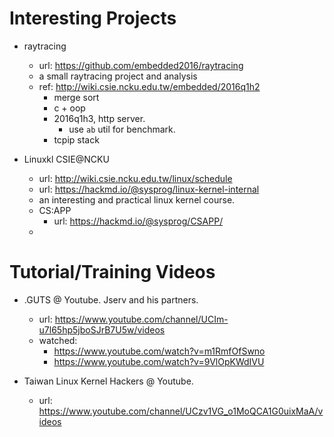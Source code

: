 # Interesting Projects

- raytracing
    - url: https://github.com/embedded2016/raytracing
    - a small raytracing project and analysis
    - ref: http://wiki.csie.ncku.edu.tw/embedded/2016q1h2
        - merge sort
        - c + oop
        - 2016q1h3, http server.
            - use `ab` util for benchmark.
        - tcpip stack

- Linuxkl CSIE@NCKU
    - url: http://wiki.csie.ncku.edu.tw/linux/schedule
    - url: https://hackmd.io/@sysprog/linux-kernel-internal
    - an interesting and practical linux kernel course.
    - CS:APP
        - url: https://hackmd.io/@sysprog/CSAPP/
    - 

# Tutorial/Training Videos

- .GUTS @ Youtube. Jserv and his partners.
    - url: https://www.youtube.com/channel/UCIm-u7l65hp5jboSJrB7U5w/videos
    - watched:
        - https://www.youtube.com/watch?v=m1RmfOfSwno
        - https://www.youtube.com/watch?v=9VlOpKWdIVU

- Taiwan Linux Kernel Hackers @ Youtube.
    - url: https://www.youtube.com/channel/UCzv1VG_o1MoQCA1G0uixMaA/videos
